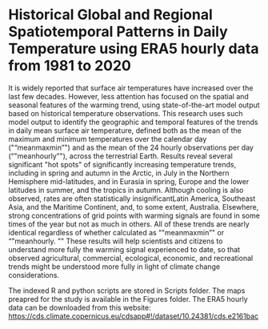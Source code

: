 # Historical Global and Regional Spatiotemporal Patterns in Daily Temperature using ERA5 hourly data from 1981 to 2020

It is widely reported that surface air temperatures have increased over the last few decades.  However, less attention has focused on the spatial and seasonal features of the warming trend, using state-of-the-art model output based on historical temperature observations.  This research uses such model output to identify the geographic and temporal features of the trends in daily mean surface air temperature, defined both as the mean of the maximum and minimum temperatures over the calendar day ("“meanmaxmin”") and as the mean of the 24 hourly observations per day (“"meanhourly”"), across the terrestrial Earth.  Results reveal several significant "hot spots" of significantly increasing temperature trends, including in spring and autumn in the Arctic, in July in the Northern Hemisphere mid-latitudes, and in Eurasia in spring, Europe and the lower latitudes in summer, and the tropics in autumn.  Although cooling is also observed, rates are often statistically insignificantLatin America, Southeast Asia, and the Maritime Continent, and, to some extent, Australia.  Elsewhere, strong concentrations of grid points with warming signals are found in some times of the year but not as much in others.  All of these trends are nearly identical regardless of whether calculated as “"meanmaxmin”" or “"meanhourly. ”"  These results will help scientists and citizens to understand more fully the warming signal experienced to date, so that observed agricultural, commercial, ecological, economic, and recreational trends might be understood more fully in light of climate change considerations.

The indexed R and python scripts are stored in Scripts folder. The maps preapred for the study is available in the Figures folder. The ERA5 hourly data can be downloaded from this website: https://cds.climate.copernicus.eu/cdsapp#!/dataset/10.24381/cds.e2161bac
